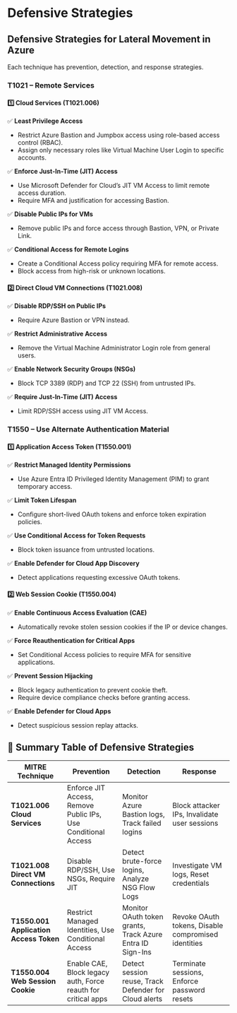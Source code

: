 # Defensive Strategies

## **Defensive Strategies for Lateral Movement in Azure**

Each technique has prevention, detection, and response strategies.

### **T1021 – Remote Services**

#### **1️⃣ Cloud Services (T1021.006)**

✅ **Least Privilege Access**

* Restrict Azure Bastion and Jumpbox access using role-based access control (RBAC).
* Assign only necessary roles like Virtual Machine User Login to specific accounts.

✅ **Enforce Just-In-Time (JIT) Access**

* Use Microsoft Defender for Cloud’s JIT VM Access to limit remote access duration.
* Require MFA and justification for accessing Bastion.

✅ **Disable Public IPs for VMs**

* Remove public IPs and force access through Bastion, VPN, or Private Link.

✅ **Conditional Access for Remote Logins**

* Create a Conditional Access policy requiring MFA for remote access.
* Block access from high-risk or unknown locations.

#### **2️⃣ Direct Cloud VM Connections (T1021.008)**

✅ **Disable RDP/SSH on Public IPs**

* Require Azure Bastion or VPN instead.

✅ **Restrict Administrative Access**

* Remove the Virtual Machine Administrator Login role from general users.

✅ **Enable Network Security Groups (NSGs)**

* Block TCP 3389 (RDP) and TCP 22 (SSH) from untrusted IPs.

✅ **Require Just-In-Time (JIT) Access**

* Limit RDP/SSH access using JIT VM Access.

### **T1550 – Use Alternate Authentication Material**

#### **1️⃣ Application Access Token (T1550.001)**

✅ **Restrict Managed Identity Permissions**

* Use Azure Entra ID Privileged Identity Management (PIM) to grant temporary access.

✅ **Limit Token Lifespan**

* Configure short-lived OAuth tokens and enforce token expiration policies.

✅ **Use Conditional Access for Token Requests**

* Block token issuance from untrusted locations.

✅ **Enable Defender for Cloud App Discovery**

* Detect applications requesting excessive OAuth tokens.

#### **2️⃣ Web Session Cookie (T1550.004)**

✅ **Enable Continuous Access Evaluation (CAE)**

* Automatically revoke stolen session cookies if the IP or device changes.

✅ **Force Reauthentication for Critical Apps**

* Set Conditional Access policies to require MFA for sensitive applications.

✅ **Prevent Session Hijacking**

* Block legacy authentication to prevent cookie theft.
* Require device compliance checks before granting access.

✅ **Enable Defender for Cloud Apps**

* Detect suspicious session replay attacks.

## **📌 Summary Table of Defensive Strategies**

| MITRE Technique                        | Prevention                                                    | Detection                                                 | Response                                            |
| -------------------------------------- | ------------------------------------------------------------- | --------------------------------------------------------- | --------------------------------------------------- |
| **T1021.006 Cloud Services**           | Enforce JIT Access, Remove Public IPs, Use Conditional Access | Monitor Azure Bastion logs, Track failed logins           | Block attacker IPs, Invalidate user sessions        |
| **T1021.008 Direct VM Connections**    | Disable RDP/SSH, Use NSGs, Require JIT                        | Detect brute-force logins, Analyze NSG Flow Logs          | Investigate VM logs, Reset credentials              |
| **T1550.001 Application Access Token** | Restrict Managed Identities, Use Conditional Access           | Monitor OAuth token grants, Track Azure Entra ID Sign-Ins | Revoke OAuth tokens, Disable compromised identities |
| **T1550.004 Web Session Cookie**       | Enable CAE, Block legacy auth, Force reauth for critical apps | Detect session reuse, Track Defender for Cloud alerts     | Terminate sessions, Enforce password resets         |
